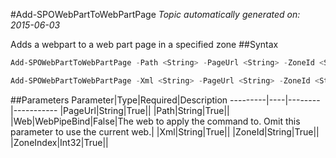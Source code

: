 #Add-SPOWebPartToWebPartPage
*Topic automatically generated on: 2015-06-03*

Adds a webpart to a web part page in a specified zone
##Syntax
```powershell
Add-SPOWebPartToWebPartPage -Path <String> -PageUrl <String> -ZoneId <String> -ZoneIndex <Int32> [-Web <WebPipeBind>]
```


```powershell
Add-SPOWebPartToWebPartPage -Xml <String> -PageUrl <String> -ZoneId <String> -ZoneIndex <Int32> [-Web <WebPipeBind>]
```


##Parameters
Parameter|Type|Required|Description
---------|----|--------|-----------
|PageUrl|String|True||
|Path|String|True||
|Web|WebPipeBind|False|The web to apply the command to. Omit this parameter to use the current web.|
|Xml|String|True||
|ZoneId|String|True||
|ZoneIndex|Int32|True||
<!-- Ref: AF25CB5A96597A73DE3C6224A3A5E82E -->